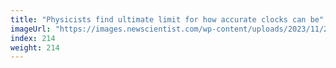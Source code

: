 ```yaml
---
title: "Physicists find ultimate limit for how accurate clocks can be"
imageUrl: "https://images.newscientist.com/wp-content/uploads/2023/11/28104638/SEI_181798865.jpg?width=788"
index: 214
weight: 214
---
```

